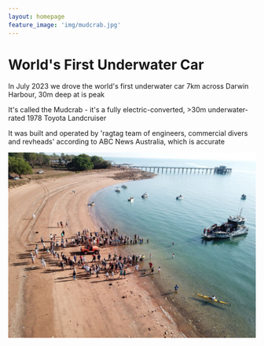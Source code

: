 ```yaml
---
layout: homepage
feature_image: 'img/mudcrab.jpg'
---
```


# World's First Underwater Car

In July 2023 we drove the world's first underwater car 7km across Darwin Harbour, 30m deep at is peak

It's called the Mudcrab - it's a fully electric-converted, >30m underwater-rated 1978 Toyota Landcruiser 

It was built and operated by 'ragtag team of engineers, commercial divers and revheads' according to ABC News Australia, which is accurate

![Embedding an image](/drone_begin_crossing.jpg)

